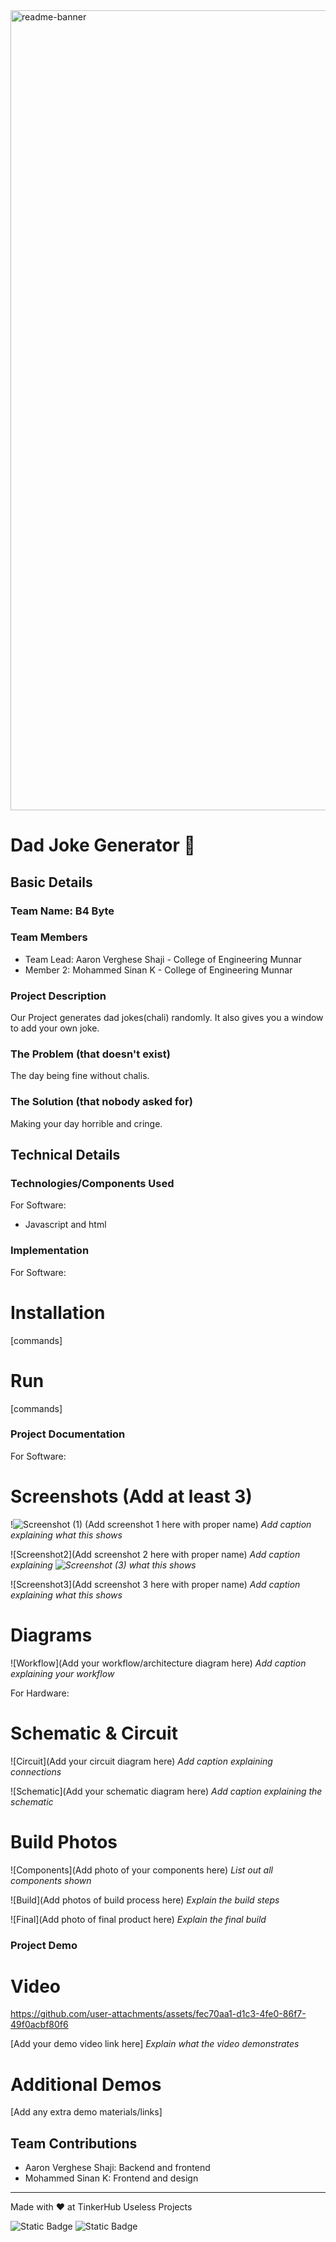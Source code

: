 <img width="1280" alt="readme-banner" src="https://github.com/user-attachments/assets/35332e92-44cb-425b-9dff-27bcf1023c6c">

# Dad Joke Generator  🎯


## Basic Details
### Team Name: B4 Byte


### Team Members
- Team Lead: Aaron Verghese Shaji - College of Engineering Munnar
- Member 2: Mohammed Sinan K - College of Engineering Munnar


### Project Description
Our Project generates dad jokes(chali) randomly.
It also gives you a window to add your own joke.

### The Problem (that doesn't exist)
The day being fine without chalis.

### The Solution (that nobody asked for)
Making your day horrible and cringe.

## Technical Details
### Technologies/Components Used
For Software:
- Javascript and html


### Implementation
For Software:
# Installation
[commands]

# Run
[commands]

### Project Documentation
For Software:

# Screenshots (Add at least 3)
!![Screenshot (1)](https://github.com/user-attachments/assets/568e26b5-1f3c-4fc4-9bd1-3df6941ebfe4)
(Add screenshot 1 here with proper name)
*Add caption explaining what this shows*

![Screenshot2](Add screenshot 2 here with proper name)
*Add caption explaining ![Screenshot (3)](https://github.com/user-attachments/assets/ab58ec33-ccc1-4979-820d-c2ca59e1b8d3)
what this shows*

![Screenshot3](Add screenshot 3 here with proper name)
*Add caption explaining what this shows*

# Diagrams
![Workflow](Add your workflow/architecture diagram here)
*Add caption explaining your workflow*

For Hardware:

# Schematic & Circuit
![Circuit](Add your circuit diagram here)
*Add caption explaining connections*

![Schematic](Add your schematic diagram here)
*Add caption explaining the schematic*

# Build Photos
![Components](Add photo of your components here)
*List out all components shown*

![Build](Add photos of build process here)
*Explain the build steps*

![Final](Add photo of final product here)
*Explain the final build*

### Project Demo
# Video

https://github.com/user-attachments/assets/fec70aa1-d1c3-4fe0-86f7-49f0acbf80f6


[Add your demo video link here]
*Explain what the video demonstrates*

# Additional Demos
[Add any extra demo materials/links]

## Team Contributions
- Aaron Verghese Shaji: Backend and frontend
- Mohammed Sinan K: Frontend and design


---
Made with ❤️ at TinkerHub Useless Projects 

![Static Badge](https://img.shields.io/badge/TinkerHub-24?color=%23000000&link=https%3A%2F%2Fwww.tinkerhub.org%2F)
![Static Badge](https://img.shields.io/badge/UselessProject--24-24?link=https%3A%2F%2Fwww.tinkerhub.org%2Fevents%2FQ2Q1TQKX6Q%2FUseless%2520Projects)


